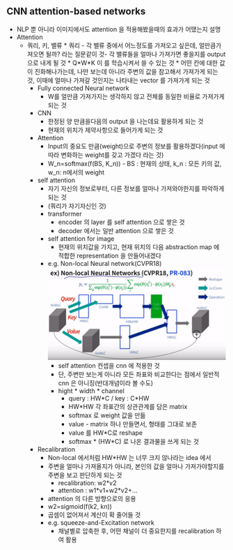 ## CNN attention-based networks
* NLP 뿐 아니라 이미지에서도 attention 을 적용해봤을때의 효과가 어땠는지 설명
* Attention
  * 쿼리, 키, 밸류 
		* 쿼리 - 각 밸류 중에서 어느정도를 가져오고 싶은데, 얼만큼가져오면 될까? 라는 질문같이 것- 각 밸류들을 얼마나 가져가면 좋을지를 output 으로 내게 될 것
		* Q\*W\*K 이  를 학습시켜서 쓸 수 있는 것
		* 어떤 칸에 대한 값이 진화해나가는데, 나만 보는데 아니라 주변의 값을 참고해서 가져가게 되는 것, 이때에 얼마나 가져갈 것인지는 나타내는 vector 를 가져가게 되는 것
	* Fully connected Neural network
		* W를 얼만큼 가져가지는 생각하지 않고 전체를 동일한 비율로 가져가게 되는 것
	* CNN
		* 한정된 양 만큼을다음의 output 을 나는데요 활용하게 되는 것
		* 현재의 위치가 제약사항으로 들어가게 되는 것
	* Attention
		* Input의 중요도 만큼(weight)으로 주변의 정보를 활용하겠다(input 에 따라 변화하는 weight를 갖고 가겠다 라는 것)
		* W_n=softmax(f(BS, K_n)) - BS : 현재의 상태, k_n : 모든 키의 값, w_n: n에서의 weight
	* self attention
		* 자기 자신의 정보로부터, 다른 정보를 얼마나 가져와야한지를 파악하게 되는 것
		* (쿼리가 자기자신인 것)
		* transformer
			* encoder 의 layer 를 self attention 으로 쌓은 것
			* decoder 에서는 일반 attention 으로 쌓은 것
		* self attention for image
			* 현재의 위치값을 가지고, 현재 위치의 다음 abstraction map 에 적합한 representation 을 만들어내겠다
		* e.g. Non-local Neural network(CVPR18)
			![non_local](images/cnn_attention_1.png "non_local")
			* self attention 컨셉을 cnn 에 적용한 것
			* 단, 주변만 보는게 아니라 모든 좌표와 비교한다는 점에서 일반적 cnn 은 아니징(반대개념이라 볼 수도)
			* hight \* width \* channel
				* query : HW\*C / key : C\*HW 
				* HW\*HW 각 좌표간의 상관관계를 담은 matrix
				* softmax 로 weight 값을 만듦
				* value - matrix 하나 만들면서, 형태를 그대로 보존
				* value 를 HW\*C로 reshape
				* softmax * (HW\*C) 로 나온 결과물을 쓰게 되는 것
	* Recalibration
		* Non-local 에서처럼 HW\*HW 는 너무 크지 않나라는 idea 에서
		* 주변을 얼마나 가져올지가 아니라, 본인의 값을 얼마나 가져가야할지를 주변을 보고 판단하게 되는 것
			* recalibration: w2\*v2
			* attention : w1\*v1+w2\*v2+...
		* attention 의 다른 방향으로의 응용
		* w2=sigmoid(f(k2, kn))
		* 곱셈이 없어져서 계산이 확 줄어들 것
		* e.g. squeeze-and-Excitation network
			* 채널별로 압축한 후, 어떤 채널이 더 중요한지를 recalibration 하여 활용





